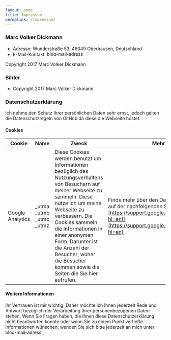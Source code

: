 ```yaml
---
layout: page
title: Impressum
permalink: /impressum/
---
```


### Marc Volker Dickmann

* Adresse: Wunderstraße 53,  46049 Oberhausen, Deutschland
* E-Mail-Kontakt: <img src="https://devdiary.org/wp-content/uploads/2014/01/blog-mail-adress.png" alt="blog-mail-adress" width="118" height="15">

Copyright 2017 Marc Volker Dickmann

### Bilder
* Copyright 2017 Marc Volker Dickmann.

### Datenschutzerklärung

Ich nehme den Schutz Ihrer persönlichen Daten sehr ernst, jedoch gelten die Datenschutzregeln von GitHub da diese die Webseite hostet.

#### Cookies

| Cookie | Name | Zweck | Mehr Informationen |
| ------ | ---- | ----- | ------------------ |
| Google Analytics 	| _utma<br />_utmb <br />_utmc<br />_utmz | Diese Cookies werden benutzt um Informationen bezüglich des Nutzungsverhaltens von Besuchern auf meiner Webseite zu sammeln. Diese nutze ich um meine Webseite zu verbessern. Die Cookies sammeln die Informationen in einer anonymen Form. Darunter ist die Anzahl der Besucher, woher die Besucher kommen sowie die Seiten die Sie hier aufrufen. | Finde mehr über den Datenschutz von Google Analytics auf der nachfolgenden Seite heraus. [https://support.google.com/analytics/answer/6004245?hl=en!](https://support.google.com/analytics/answer/6004245?hl=en) |

#### Weitere Informationen

Ihr Vertrauen ist mir wichtig. Daher möchte ich Ihnen jederzeit Rede und Antwort bezüglich der Verarbeitung Ihrer personenbezogenen Daten stehen. Wenn Sie Fragen haben, die Ihnen diese Datenschutzerklärung nicht beantworten konnte oder wenn Sie zu einem Punkt vertiefte Informationen wünschen, wenden Sie sich bitte jederzeit an mich unter <img src="https://devdiary.org/wp-content/uploads/2014/01/blog-mail-adress.png" alt="blog-mail-adress" width="118" height="15">.
